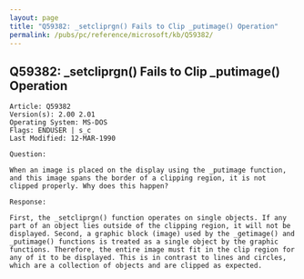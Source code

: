 ```yaml
---
layout: page
title: "Q59382: _setcliprgn() Fails to Clip _putimage() Operation"
permalink: /pubs/pc/reference/microsoft/kb/Q59382/
---
```


## Q59382: _setcliprgn() Fails to Clip _putimage() Operation

	Article: Q59382
	Version(s): 2.00 2.01
	Operating System: MS-DOS
	Flags: ENDUSER | s_c
	Last Modified: 12-MAR-1990
	
	Question:
	
	When an image is placed on the display using the _putimage function,
	and this image spans the border of a clipping region, it is not
	clipped properly. Why does this happen?
	
	Response:
	
	First, the _setcliprgn() function operates on single objects. If any
	part of an object lies outside of the clipping region, it will not be
	displayed. Second, a graphic block (image) used by the _getimage() and
	_putimage() functions is treated as a single object by the graphic
	functions. Therefore, the entire image must fit in the clip region for
	any of it to be displayed. This is in contrast to lines and circles,
	which are a collection of objects and are clipped as expected.
